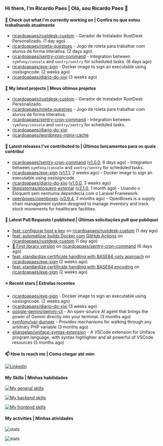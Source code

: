 ### Hi there, I’m Ricardo Paes | Olá, sou Ricardo Paes 👋 

#### 👷 Check out what I'm currently working on | Confira no que estou trabalhando atualmente

- [ricardoapaes/rustdesk-custom](https://github.com/ricardoapaes/rustdesk-custom) - Gerador de Instalador RustDesk Personalizado. (1 day ago)
- [ricardoapaes/roleta-questoes](https://github.com/ricardoapaes/roleta-questoes) - Jogo de roleta para trabalhar com alunos de forma interativa. (2 days ago)
- [ricardoapaes/sentry-cron-command](https://github.com/ricardoapaes/sentry-cron-command) - Integration between `symfony/console` and `sentry/sentry` for scheduled tasks. (6 days ago)
- [ricardoapaes/exe-sign](https://github.com/ricardoapaes/exe-sign) - Docker image to sign an executable using osslsigncode. (2 weeks ago)
- [ricardoapaes/diario-do-xixi](https://github.com/ricardoapaes/diario-do-xixi) (3 weeks ago)

#### 🌱 My latest projects | Meus últimos projetos

- [ricardoapaes/rustdesk-custom](https://github.com/ricardoapaes/rustdesk-custom) - Gerador de Instalador RustDesk Personalizado.
- [ricardoapaes/roleta-questoes](https://github.com/ricardoapaes/roleta-questoes) - Jogo de roleta para trabalhar com alunos de forma interativa.
- [ricardoapaes/sentry-cron-command](https://github.com/ricardoapaes/sentry-cron-command) - Integration between `symfony/console` and `sentry/sentry` for scheduled tasks.
- [ricardoapaes/diario-do-xixi](https://github.com/ricardoapaes/diario-do-xixi)
- [ricardoapaes/wordpress-nginx-cache](https://github.com/ricardoapaes/wordpress-nginx-cache)

#### 🔭 Latest releases I've contributed to | Últimos lançamentos para os quais contribuí

- [ricardoapaes/sentry-cron-command](https://github.com/ricardoapaes/sentry-cron-command) ([v1.0.0](https://github.com/ricardoapaes/sentry-cron-command/releases/tag/v1.0.0), 6 days ago) - Integration between `symfony/console` and `sentry/sentry` for scheduled tasks.
- [ricardoapaes/exe-sign](https://github.com/ricardoapaes/exe-sign) ([v1.1.1](https://github.com/ricardoapaes/exe-sign/releases/tag/v1.1.1), 2 weeks ago) - Docker image to sign an executable using osslsigncode.
- [ricardoapaes/diario-do-xixi](https://github.com/ricardoapaes/diario-do-xixi) ([v1.0.0](https://github.com/ricardoapaes/diario-do-xixi/releases/tag/v1.0.0), 3 weeks ago)
- [likesistemas/eloquent-external](https://github.com/likesistemas/eloquent-external) ([v2.1.0](https://github.com/likesistemas/eloquent-external/releases/tag/v2.1.0), 1 month ago) - Usando o Eloquent sem nenhuma dependecia com o Laravel Framework.
- [openboxes/openboxes](https://github.com/openboxes/openboxes) ([v0.9.4](https://github.com/openboxes/openboxes/releases/tag/v0.9.4), 2 months ago) - OpenBoxes is a supply chain management system designed to manage inventory and track stock movements for healthcare facilities.

#### 🔨 Latest Pull Requests I published | Últimas solicitações pull que publiquei

- [feat: configurar host e key](https://github.com/ricardoapaes/rustdesk-custom/pull/2) on [ricardoapaes/rustdesk-custom](https://github.com/ricardoapaes/rustdesk-custom) (1 day ago)
- [feat: automatizar builds Docker com GitHub Actions](https://github.com/ricardoapaes/rustdesk-custom/pull/1) on [ricardoapaes/rustdesk-custom](https://github.com/ricardoapaes/rustdesk-custom) (1 day ago)
- [🎉 First library version](https://github.com/ricardoapaes/sentry-cron-command/pull/1) on [ricardoapaes/sentry-cron-command](https://github.com/ricardoapaes/sentry-cron-command) (6 days ago)
- [feat: standardize certificate handling with BASE64-only approach](https://github.com/ricardoapaes/exe-sign/pull/3) on [ricardoapaes/exe-sign](https://github.com/ricardoapaes/exe-sign) (2 weeks ago)
- [feat: standardize certificate handling with BASE64 encoding](https://github.com/ricardoapaes/exe-sign/pull/2) on [ricardoapaes/exe-sign](https://github.com/ricardoapaes/exe-sign) (2 weeks ago)

#### ⭐ Recent stars | Estrelas recentes

- [ricardoapaes/exe-sign](https://github.com/ricardoapaes/exe-sign) - Docker image to sign an executable using osslsigncode. (2 weeks ago)
- [ricardoapaes/diario-do-xixi](https://github.com/ricardoapaes/diario-do-xixi) (3 weeks ago)
- [google-gemini/gemini-cli](https://github.com/google-gemini/gemini-cli) - An open-source AI agent that brings the power of Gemini directly into your terminal. (3 months ago)
- [symfony/var-dumper](https://github.com/symfony/var-dumper) - Provides mechanisms for walking through any arbitrary PHP variable (3 months ago)
- [eliangelap/uniface-syntax-extension](https://github.com/eliangelap/uniface-syntax-extension) - A VSCode extension for Uniface program language, with syntax highlighter and all powerful of VSCode resources (5 months ago)

#### 📫 How to reach me | Como chegar até mim

[![Linkedin](https://img.shields.io/badge/LinkedIn-0077B5?style=for-the-badge&logo=linkedin&logoColor=white)](https://www.linkedin.com/in/ricardo-paes-5039ba4b)

#### My Skills | Minhas habilidades

[![My general skills](https://skillicons.dev/icons?i=linux,bash,git,docker,aws,gcp,kubernetes,githubactions,nginx,sentry,vim,vscode)](https://skillicons.dev)

[![My backend skills](https://skillicons.dev/icons?i=php,java,nodejs,go,kotlin,ts,laravel,androidstudio)](https://skillicons.dev)

[![My frontend skills](https://skillicons.dev/icons?i=webpack,react,angular,js,html,css,jquery)](https://skillicons.dev)

#### My activities | Minhas atividades

![stats](https://github-readme-stats.vercel.app/api?username=ricardoapaes&show_icons=true&hide_title=false&count_private=true&theme=radical&border_color=000000)

![stats](https://github-readme-stats.vercel.app/api/top-langs/?username=ricardoapaes&layout=compact&langs_count=16&theme=radical&&count_private=true&border_color=000000)